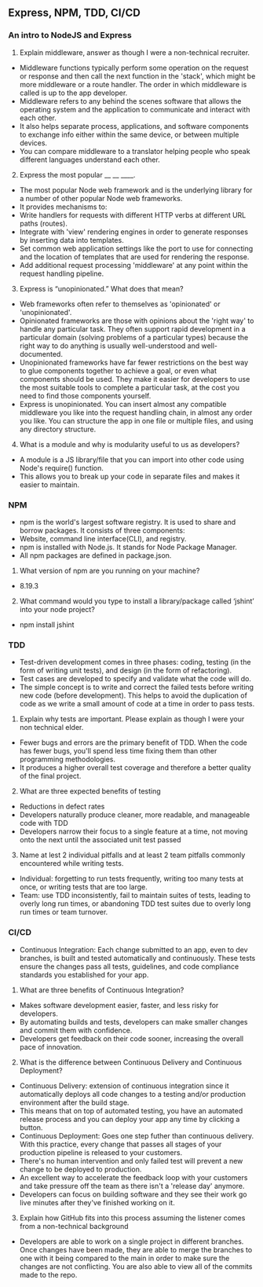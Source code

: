 ## Express, NPM, TDD, CI/CD

### An intro to NodeJS and Express

1. Explain middleware, answer as though I were a non-technical recruiter.
- Middleware functions typically perform some operation on the request or response and then call the next function in the 'stack', which might be more middleware or a route handler. The order in which middleware is called is up to the app developer. 
- Middleware refers to any behind the scenes software that allows the operating system and the application to communicate and interact with each other. 
- It also helps separate process, applications, and software components to exchange info either within the same device, or between multiple devices. 
- You can compare middleware to a translator helping people who speak different languages understand each other. 

2. Express the most popular __ __ ____.
- The most popular Node web framework and is the underlying library for a number of other popular Node web frameworks. 
- It provides mechanisms to:
- Write handlers for requests with different HTTP verbs at different URL paths (routes).
- Integrate with 'view' rendering engines in order to generate responses by inserting data into templates. 
- Set common web application settings like the port to use for connecting and the location of templates that are used for rendering the response. 
- Add additional request processing 'middleware' at any point within the request handling pipeline. 

3. Express is “unopinionated.” What does that mean?
- Web frameworks often refer to themselves as 'opinionated' or 'unopinionated'. 
- Opinionated frameworks are those with opinions about the 'right way' to handle any particular task. They often support rapid development in a particular domain (solving problems of a particular types) because the right way to do anything is usually well-understood and well-documented. 
- Unopinionated frameworks have far fewer restrictions on the best way to glue components together to achieve a goal, or even what components should be used. They make it easier for developers to use the most suitable tools to complete a particular task, at the cost you need to find those components yourself. 
- Express is unopinionated. You can insert almost any compatible middleware you like into the request handling chain, in almost any order you like. You can structure the app in one file or multiple files, and using any directory structure. 

4. What is a module and why is modularity useful to us as developers?
- A module is a JS library/file that you can import into other code using Node's require() function. 
- This allows you to break up your code in separate files and makes it easier to maintain. 

### NPM
- npm is the world's largest software registry. It is used to share and borrow packages. It consists of three components:
- Website, command line interface(CLI), and registry. 
- npm is installed with Node.js. It stands for Node Package Manager. 
- All npm packages are defined in package.json. 

1. What version of npm are you running on your machine?
- 8.19.3

2. What command would you type to install a library/package called ‘jshint’ into your node project?
- npm install jshint

### TDD
- Test-driven development comes in three phases: coding, testing (in the form of writing unit tests), and design (in the form of refactoring).
- Test cases are developed to specify and validate what the code will do. 
- The simple concept is to write and correct the failed tests before writing new code (before development). This helps to avoid the duplication of code as we write a small amount of code at a time in order to pass tests. 

1. Explain why tests are important. Please explain as though I were your non technical elder.
- Fewer bugs and errors are the primary benefit of TDD. When the code has fewer bugs, you'll spend less time fixing them than other programming methodologies. 
- It produces a higher overall test coverage and therefore a better quality of the final project. 

2. What are three expected benefits of testing
- Reductions in defect rates
- Developers naturally produce cleaner, more readable, and manageable code with TDD
- Developers narrow their focus to a single feature at a time, not moving onto the next until the associated unit test passed

3. Name at lest 2 individual pitfalls and at least 2 team pitfalls commonly encountered while writing tests.
- Individual: forgetting to run tests frequently, writing too many tests at once, or writing tests that are too large. 
- Team: use TDD inconsistently, fail to maintain suites of tests, leading to overly long run times, or abandoning TDD test suites due to overly long run times or team turnover. 

### CI/CD

- Continuous Integration: Each change submitted to an app, even to dev branches, is built and tested automatically and continuously. These tests ensure the changes pass all tests, guidelines, and code compliance standards you established for your app. 

1. What are three benefits of Continuous Integration?
- Makes software development easier, faster, and less risky for developers. 
- By automating builds and tests, developers can make smaller changes and commit them with confidence. 
- Developers get feedback on their code sooner, increasing the overall pace of innovation. 

2. What is the difference between Continuous Delivery and Continuous Deployment?
- Continuous Delivery: extension of continuous integration since it automatically deploys all code changes to a testing and/or production environment after the build stage.
- This means that on top of automated testing, you have an automated release process and you can deploy your app any time by clicking a button. 
- Continuous Deployment: Goes one step futher than continuous delivery. With this practice, every change that passes all stages of your production pipeline is released to your customers. 
- There's no human intervention and only failed test will prevent a new change to be deployed to production. 
- An excellent way to accelerate the feedback loop with your customers and take pressure off the team as there isn't a 'release day' anymore. 
- Developers can focus on building software and they see their work go live minutes after they've finished working on it. 

3. Explain how GitHub fits into this process assuming the listener comes from a non-technical background
- Developers are able to work on a single project in different branches. Once changes have been made, they are able to merge the branches to one with it being compared to the main in order to make sure the changes are not conflicting. You are also able to view all of the commits made to the repo. 